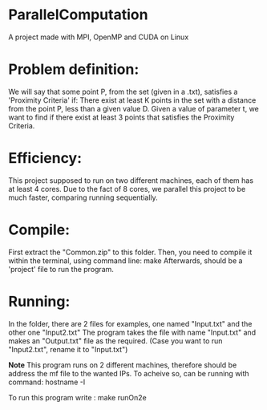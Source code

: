 # ParallelComputation
A project made with MPI, OpenMP and CUDA on Linux

# Problem definition:
  We will say that some point P, from the set (given in a .txt), satisfies a 'Proximity Criteria' if:
  There exist at least K points in the set with a distance from the point P, less than a given value D.
  Given a value of parameter t, we want to find if there exist at least 3 points that satisfies the Proximity Criteria.

# Efficiency:
  This project supposed to run on two different machines, each of them has at least 4 cores.
  Due to the fact of 8 cores, we parallel this project to be much faster, comparing running sequentially.

# Compile:
  First extract the "Common.zip" to this folder.
  Then, you need to compile it within the terminal, using command line: make
  Afterwards, should be a 'project' file to run the program.

# Running:
  In the folder, there are 2 files for examples, one named "Input.txt" and the other one "Input2.txt"
  The program takes the file with name "Input.txt" and makes an "Output.txt" file as the required. 
  (Case you want to run "Input2.txt", rename it to "Input.txt")

  **Note**
	  This program runs on 2 different machines, therefore should be address the mf file to the wanted IPs.
	  To acheive so, can be running with command: hostname -I
	
   To run this program write : make runOn2e
